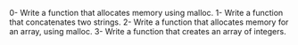 0- Write a function that allocates memory using malloc.
1- Write a function that concatenates two strings.
2- Write a function that allocates memory for an array, using malloc.
3- Write a function that creates an array of integers.
